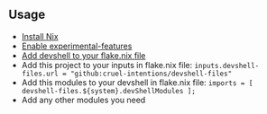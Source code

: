 ## Usage

* [Install Nix](https://nixos.org/download.html#nix-quick-install)
* [Enable experimental-features](https://nixos.wiki/wiki/Flakes#Non-NixOS)
* [Add devshell to your flake.nix file](https://github.com/numtide/devshell/blob/master/template/flake.nix#L5)
* Add this project to your inputs in flake.nix file: `inputs.devshell-files.url = "github:cruel-intentions/devshell-files"`
* Add this modules to your devshell in flake.nix file: `imports = [ devshell-files.${system}.devShellModules ];`
* Add any other modules you need
